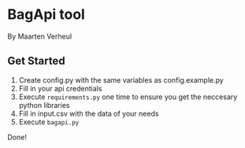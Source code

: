 # BagApi tool

By Maarten Verheul

## Get Started

1. Create config.py with the same variables as config.example.py
2. Fill in your api credentials
3. Execute `requirements.py` one time to ensure you get the neccesary python libraries
4. Fill in input.csv with the data of your needs
5. Execute `bagapi.py`

Done!
